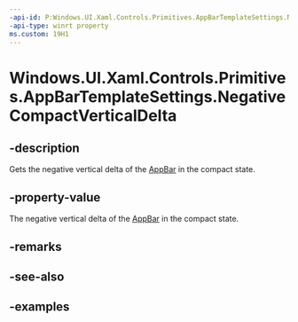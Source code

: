 ```yaml
---
-api-id: P:Windows.UI.Xaml.Controls.Primitives.AppBarTemplateSettings.NegativeCompactVerticalDelta
-api-type: winrt property
ms.custom: 19H1
---
```


<!-- Property syntax.
public double NegativeCompactVerticalDelta { get; }
-->

# Windows.UI.Xaml.Controls.Primitives.AppBarTemplateSettings.NegativeCompactVerticalDelta

## -description

Gets the negative vertical delta of the [AppBar](../windows.ui.xaml.controls/appbar.md) in the compact state.



## -property-value

The negative vertical delta of the [AppBar](../windows.ui.xaml.controls/appbar.md) in the compact state.

## -remarks

## -see-also

## -examples

